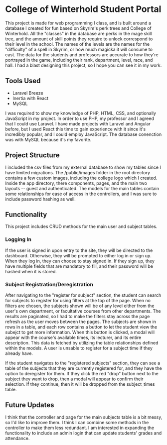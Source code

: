 <h1>College of Winterhold Student Portal</h1>
<p>
  This project is made for web programming I class, and is built around a database I created for fun based on Skyrim's perk trees and College of Winterhold. All the "classes" in the 
  database are perks in the mage skill tree, and the amount of skill points they require to unlock correspond to their level in the school. The names of the levels are the names for 
  the "difficulty" of a spell in Skyrim, or how much magicka it will consume to cast. The data for the students and professors are accurate to how they're portrayed in the game, 
  including their rank, department, level, race, and hall. I had a blast designing this project, so I hope you can see it in my work.
</p>

<h2>Tools Used</h2>
<ul>
  <li>Laravel Breeze</li>
  <li>Inertia with React</li>
  <li>MySQL</li>
</ul>
<p>
  I was required to show my knowledge of PHP, HTML, CSS, and optionally JavaScript in my project. In order to use PHP, my professor and I agreed that I could use Laravel. I have made projects 
  with Laravel and Angular before, but I used React this time to gain experience with it since it's incredibly popular, and I could employ JavaScript. The database conenction was with 
  MySQL because it's my favorite.
</p>

<h2>Project Structure</h2>
<p>
  I included the csv files from my external database to show my tables since I have limited migrations. The /public/images folder in the root directory contains a few custom images, including the 
  college logo which I created. Inside the app directory, there components, pages, and the main two layouts -- guest and authenticated. The models for the main tables contain some relationships for
  ease of access in the controllers, and I was sure to include password hashing as well.
</p>

<h2>Functionality</h2>
<p>This project includes CRUD methods for the main user and subject tables.</p>

<h3>Logging In</h3>
<p>
  If the user is signed in upon entry to the site, they will be directed to the dashboard. Otherwise, they will be prompted to either log in or sign up. When they log in, they can choose to stay signed 
  in. If they sign up, they have multiple fields that are mandatory to fill, and their password will be hashed when it is stored.
</p>

<h3>Subject Registration/Deregistration</h3>
<p>
  After navigating to the "register for subject" section, the student can search for subjects to register for using filters at the top of the page. When no filters are chosen, the subjects 
  shown will be of any level either from the user's own department, or facultative courses from other departments. The results are paginated, so I had to make the filters stay across the page 
  refresh as the user moves between the pages. The subjects are shown in rows in a table, and each row contains a button to let the student view the subejct to get more information. When this 
  button is clicked, a modal will appear with the course's available times, its lecturer, and its entire description. This data is fetched by utilizing the table relationships defined within the models.
  A user is unsable to register for a subject time if they already have.
</p>

<p>
  If the student navigates to the "registered subjects" section, they can see a table of the subjects that they are currently registered for, and they have the option to deregister for them. 
  If they click the red "drop" button next to the subject they want to drop, then a modal will appear to confirm their selection. If they continue, then it will be dropped from the subject_times table.
</p>

<h2>Future Updates</h2>
<p>
  I think that the controller and page for the main subjects table is a bit messy, so I'd like to improve them. I think I can combine some methods in the controller to make them less redundant. I am 
  interested in expanding the functionality to include an admin login that can update students' grades and attendance. 
</p>


